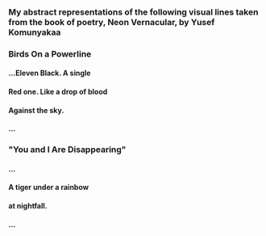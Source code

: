 ### My abstract representations of the following visual lines taken from the book of poetry, Neon Vernacular, by Yusef Komunyakaa

### Birds On a Powerline
#### ...Eleven Black. A single 
#### Red one. Like a drop of blood
#### Against the sky.
#### ...


### "You and I Are Disappearing"
#### ...
#### A tiger under a rainbow
####   at nightfall.
#### ...
